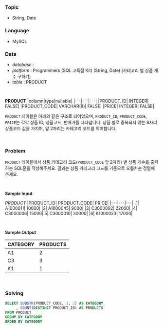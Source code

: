 ### Topic
- String, Date
  
### Language
- MySQL

### Data
- *database* : 
- *platform* : Programmers (SQL 고득점 Kit) (String, Date) (카테고리 별 상품 개수 구하기)
- *table* : PRODUCT

<br>

**PRODUCT**
|column|type|nullable|
|---|---|---|
|PRODUCT_ID|	INTEGER|	FALSE|
|PRODUCT_CODE|	VARCHAR(8)|	FALSE|
|PRICE|	INTEGER|	FALSE|

`PRODUCT` 테이블은 아래와 같은 구조로 되어있으며, `PRODUCT_ID`, `PRODUCT_CODE`, `PRICE`는 각각 상품 ID, 상품코드, 판매가를 나타냅니다. 상품 별로 중복되지 않는 8자리 상품코드 값을 가지며, 앞 2자리는 카테고리 코드를 의미합니다.

<br>

### Problem
`PRODUCT` 테이블에서 상품 카테고리 코드(`PRODUCT_CODE` 앞 2자리) 별 상품 개수를 출력하는 SQL문을 작성해주세요. 결과는 상품 카테고리 코드를 기준으로 오름차순 정렬해주세요.



<br>

**Sample Input**

*PRODUCT*
|PRODUCT_ID|	PRODUCT_CODE|	PRICE|
|---|---|---|
|1|	A1000011|	10000|
|2|	A1000045|	9000|
|3|	C3000002|	22000|
|4|	C3000006|	15000|
5|	C3000010|	30000|
|6|	K1000023|	17000|
  
<br>

**Sample Output**

|CATEGORY|	PRODUCTS|
|---|---|
|A1|	2|
|C3|	3|
|K1|	1|


<br>

### Solving

```sql
SELECT SUBSTR(PRODUCT_CODE, 1, 2) AS CATEGORY
     , COUNT(DISTINCT PRODUCT_ID) AS PRODUCTS
FROM PRODUCT
GROUP BY CATEGORY
ORDER BY CATEGORY
```
